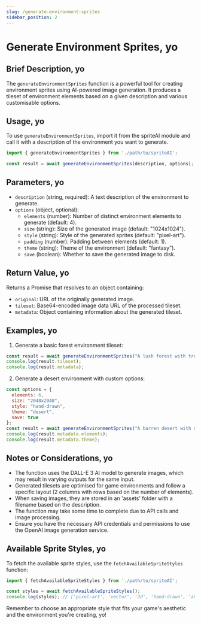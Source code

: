```yaml
---
slug: /generate-environment-sprites
sidebar_position: 2
---
```


# Generate Environment Sprites, yo

## Brief Description, yo

The `generateEnvironmentSprites` function is a powerful tool for creating environment sprites using AI-powered image generation. It produces a tileset of environment elements based on a given description and various customisable options.

## Usage, yo

To use `generateEnvironmentSprites`, import it from the spriteAI module and call it with a description of the environment you want to generate.

```javascript
import { generateEnvironmentSprites } from './path/to/spriteAI';

const result = await generateEnvironmentSprites(description, options);
```

## Parameters, yo

- `description` (string, required): A text description of the environment to generate.
- `options` (object, optional):
  - `elements` (number): Number of distinct environment elements to generate (default: 4).
  - `size` (string): Size of the generated image (default: "1024x1024").
  - `style` (string): Style of the generated sprites (default: "pixel-art").
  - `padding` (number): Padding between elements (default: 1).
  - `theme` (string): Theme of the environment (default: "fantasy").
  - `save` (boolean): Whether to save the generated image to disk.

## Return Value, yo

Returns a Promise that resolves to an object containing:
- `original`: URL of the originally generated image.
- `tileset`: Base64-encoded image data URL of the processed tileset.
- `metadata`: Object containing information about the generated tileset.

## Examples, yo

1. Generate a basic forest environment tileset:

```javascript
const result = await generateEnvironmentSprites("A lush forest with trees and bushes");
console.log(result.tileset);
console.log(result.metadata);
```

2. Generate a desert environment with custom options:

```javascript
const options = {
  elements: 6,
  size: "2048x2048",
  style: "hand-drawn",
  theme: "desert",
  save: true
};
const result = await generateEnvironmentSprites("A barren desert with cacti and sand dunes", options);
console.log(result.metadata.elements);
console.log(result.metadata.theme);
```

## Notes or Considerations, yo

- The function uses the DALL-E 3 AI model to generate images, which may result in varying outputs for the same input.
- Generated tilesets are optimised for game environments and follow a specific layout (2 columns with rows based on the number of elements).
- When saving images, they are stored in an 'assets' folder with a filename based on the description.
- The function may take some time to complete due to API calls and image processing.
- Ensure you have the necessary API credentials and permissions to use the OpenAI image generation service.

## Available Sprite Styles, yo

To fetch the available sprite styles, use the `fetchAvailableSpriteStyles` function:

```javascript
import { fetchAvailableSpriteStyles } from './path/to/spriteAI';

const styles = await fetchAvailableSpriteStyles();
console.log(styles); // ['pixel-art', 'vector', '3d', 'hand-drawn', 'anime']
```

Remember to choose an appropriate style that fits your game's aesthetic and the environment you're creating, yo!